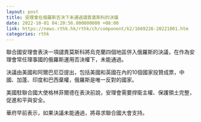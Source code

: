 ```yaml
---
layout: post
title: 安理會在俄羅斯否決下未通過譴責莫斯科的決議
date: 2022-10-01 04:20:56.000000000 +08:00
link: https://news.rthk.hk/rthk/ch/component/k2/1669226-20221001.htm
categories: rthk
---
```


聯合國安理會表決一項譴責莫斯科將烏克蘭四個地區併入俄羅斯的決議，在作為安理會常任理事國的俄羅斯運用否決權下，未能通過。

決議由美國和阿爾巴尼亞提出，包括美國和英國在內的10個國家投贊成票，中國、加蓬、印度和巴西棄權，俄羅斯是唯一反對的國家。

美國駐聯合國大使格林菲爾德在表決前說，安理會需要捍衛主權、保護領土完整，促進和平與安全。

華府早前表示，如果決議未能通過，將尋求聯合國大會支持。
